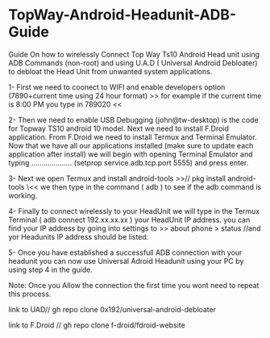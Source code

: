 # TopWay-Android-Headunit-ADB-Guide
Guide On how to wirelessly Connect Top Way Ts10 Android Head unit using ADB Commands (non-root) and using U.A.D ( Universal Android Debloater) to debloat the Head Unit from unwanted system applications.

1- First we need to coonect to WIFI and enable developers option (7890+current time using 24 hour format) >> for example if the current time is 8:00 PM you type in 789020 << 

2- Then we need to enable USB Debugging (john@tw-desktop) is the code for Topway TS10 android 10 model. Next we need to install F.Droid application. From F.Droid we need to install Termux and Terminal Emulator. Now that we have all our applications installed (make sure to update each application after install) we will begin with opening Terminal Emulator and typing ....................
(setprop service.adb.tcp.port 5555) and press enter.

3- Next we open Termux and install android-tools >>// pkg install android-tools \\<< we then type in the command ( adb ) to see if the adb command is working. 

4- Finally to connect wirelessly to your HeadUnit we will type in the Termux Terminal 
( adb connect 192.xx.xx.xx )  your HeadUnit IP address. you can find your IP address by going into settings to  >> about phone > status //and yor Headunits IP address should be listed.

5- Once you have established a successfull ADB connection with your headunit you can now use Universal Adroid Headunit using your PC by 
using step 4 in the guide.

Note: Once you Allow the connection the first time you wont need to repeat this process.


link to UAD//    gh repo clone 0x192/universal-android-debloater


link to F.Droid //   gh repo clone f-droid/fdroid-website
